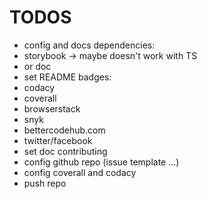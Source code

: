 # TODOS
* config and docs dependencies:
 * storybook -> maybe doesn't work with TS
 * or doc
* set README badges:
 * codacy
 * coverall
 * browserstack
 * snyk
 * bettercodehub.com
 * twitter/facebook
* set doc contributing
* config github repo (issue template ...)
* config coverall and codacy
* push repo
